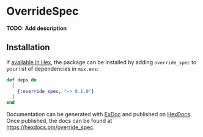 # OverrideSpec

**TODO: Add description**

## Installation

If [available in Hex](https://hex.pm/docs/publish), the package can be installed
by adding `override_spec` to your list of dependencies in `mix.exs`:

```elixir
def deps do
  [
    {:override_spec, "~> 0.1.0"}
  ]
end
```

Documentation can be generated with [ExDoc](https://github.com/elixir-lang/ex_doc)
and published on [HexDocs](https://hexdocs.pm). Once published, the docs can
be found at <https://hexdocs.pm/override_spec>.


